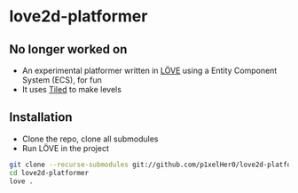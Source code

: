 # love2d-platformer

## No longer worked on
- An experimental platformer written in [LÖVE](https://love2d.org) using a Entity Component System (ECS), for fun
- It uses [Tiled](https://www.mapeditor.org) to make levels

## Installation

- Clone the repo, clone all submodules
- Run LÖVE in the project

```zsh
git clone --recurse-submodules git://github.com/p1xelHer0/love2d-platformer.git
cd love2d-platformer
love .
```
